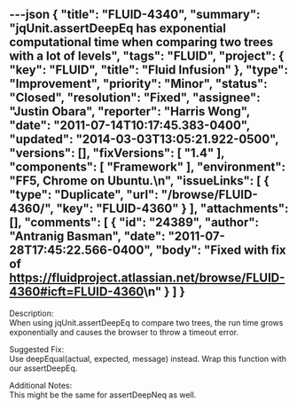 ---json
{
  "title": "FLUID-4340",
  "summary": "jqUnit.assertDeepEq has exponential computational time when comparing two trees with a lot of levels",
  "tags": "FLUID",
  "project": {
    "key": "FLUID",
    "title": "Fluid Infusion"
  },
  "type": "Improvement",
  "priority": "Minor",
  "status": "Closed",
  "resolution": "Fixed",
  "assignee": "Justin Obara",
  "reporter": "Harris Wong",
  "date": "2011-07-14T10:17:45.383-0400",
  "updated": "2014-03-03T13:05:21.922-0500",
  "versions": [],
  "fixVersions": [
    "1.4"
  ],
  "components": [
    "Framework"
  ],
  "environment": "FF5, Chrome on Ubuntu.\n",
  "issueLinks": [
    {
      "type": "Duplicate",
      "url": "/browse/FLUID-4360/",
      "key": "FLUID-4360"
    }
  ],
  "attachments": [],
  "comments": [
    {
      "id": "24389",
      "author": "Antranig Basman",
      "date": "2011-07-28T17:45:22.566-0400",
      "body": "Fixed with fix of <https://fluidproject.atlassian.net/browse/FLUID-4360#icft=FLUID-4360>\n"
    }
  ]
}
---
Description:\
When using jqUnit.assertDeepEq to compare two trees, the run time grows exponentially and causes the browser to throw a timeout error. &#x20;

Suggested Fix:\
Use deepEqual(actual, expected, message) instead.  Wrap this function with our assertDeepEq. &#x20;

Additional Notes:\
This might be the same for assertDeepNeq as well.

        